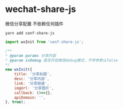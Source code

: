 # wechat-share-js
微信分享配置 不依赖任何插件

`yarn add conf-share-js`


```javascript
import wxInit from 'conf-share-js';

/**
* @param params 分享内容
* @param isDebug 是否开启微信debug模式，不传参默认false
*/
new wxInit({
    title: '分享标题',
    desc: '分享内容',
    link: '分享链接',
    imgUrl: '分享图片',
    callback: ()=>{},
    apiDomain: '',
}, true);
```
